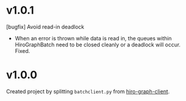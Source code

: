 # v1.0.1

[bugfix] Avoid read-in deadlock

* When an error is thrown while data is read in, the queues
  within HiroGraphBatch need to be closed cleanly or a
  deadlock will occur. Fixed.

# v1.0.0

Created project by splitting `batchclient.py` from [hiro-graph-client](https://github.com/arago/hiro-client-python).